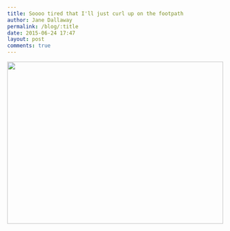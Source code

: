 ```yaml
---
title: Soooo tired that I'll just curl up on the footpath
author: Jane Dallaway
permalink: /blog/:title
date: 2015-06-24 17:47
layout: post
comments: true
---
```


<div><a href="http://static.skitters.dallaway.com/KWtp_FullSizeRender.jpg"><img src="http://static.skitters.dallaway.com/KWtp_thumb_FullSizeRender.jpg" width="500" height="375"/></a></div>



  




      
